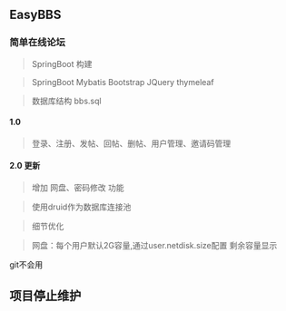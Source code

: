 ## EasyBBS
### 简单在线论坛
> SpringBoot 构建

> SpringBoot Mybatis Bootstrap JQuery thymeleaf 


> 数据库结构 bbs.sql


#### 1.0

>登录、注册、发帖、回帖、删帖、用户管理、邀请码管理

#### 2.0 更新

> 增加 网盘、密码修改 功能 

> 使用druid作为数据库连接池

> 细节优化

> 网盘：每个用户默认2G容量,通过user.netdisk.size配置 剩余容量显示


git不会用

## 项目停止维护
